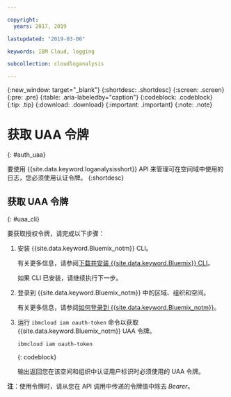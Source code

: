 ```yaml
---

copyright:
  years: 2017, 2019

lastupdated: "2019-03-06"

keywords: IBM Cloud, logging

subcollection: cloudloganalysis

---
```


{:new_window: target="_blank"}
{:shortdesc: .shortdesc}
{:screen: .screen}
{:pre: .pre}
{:table: .aria-labeledby="caption"}
{:codeblock: .codeblock}
{:tip: .tip}
{:download: .download}
{:important: .important}
{:note: .note}


# 获取 UAA 令牌
{: #auth_uaa}

要使用 {{site.data.keyword.loganalysisshort}} API 来管理可在空间域中使用的日志，您必须使用认证令牌。
{:shortdesc}

		
## 获取 UAA 令牌
{: #uaa_cli}


要获取授权令牌，请完成以下步骤：

1. 安装 {{site.data.keyword.Bluemix_notm}} CLI。

   有关更多信息，请参阅[下载并安装 {{site.data.keyword.Bluemix}} CLI](/docs/cli?topic=cloud-cli-ibmcloud-cli#overview)。
   
   如果 CLI 已安装，请继续执行下一步。
    
2. 登录到 {{site.data.keyword.Bluemix_notm}} 中的区域、组织和空间。 

    有关更多信息，请参阅[如何登录到 {{site.data.keyword.Bluemix_notm}}](/docs/services/CloudLogAnalysis/qa?topic=cloudloganalysis-cli_qa#login)。
	
3. 运行 `ibmcloud iam oauth-token` 命令以获取 {{site.data.keyword.Bluemix_notm}} UAA 令牌。

    ```
	ibmcloud iam oauth-token
	```
	{: codeblock}
	
	输出返回您在该空间和组织中认证用户标识时必须使用的 UAA 令牌。
	


	

**注**：使用令牌时，请从您在 API 调用中传递的令牌值中除去 *Bearer*。

